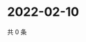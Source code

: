 # 2022-02-10

共 0 条

<!-- BEGIN WEIBO -->
<!-- 最后更新时间 Thu Feb 10 2022 07:14:12 GMT+0800 (China Standard Time) -->

<!-- END WEIBO -->

